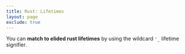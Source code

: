 ```yaml
---
title: Rust: Lifetimes
layout: page
exclude: true
---
```


You can **match to elided rust lifetimes** by using the wildcard `'_` lifetime signifier.
```rust

```
<!--stackedit_data:
eyJoaXN0b3J5IjpbLTYwNTYxNDkzNl19
-->